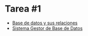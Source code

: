 # Tarea #1

- [Base de datos y sus relaciones](./Datos_Relaciones.md)
- [Sistema Gestor de Base de Datos](./SGBD.md)
